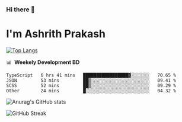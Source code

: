 ### Hi there 👋
# I'm Ashrith Prakash

[![Top Langs](https://github-readme-stats.vercel.app/api/top-langs/?username=xxcheckmatexx&count_private=true&include_all_commits=true&show_icons=true&line_height=20&title_color=FFFFFF&icon_color=FFFFFF&text_color=FFFFFF&bg_color=0D1117&langs_count=8)](https://github.com/anuraghazra/github-readme-stats)

📊 &nbsp;**Weekely Development BD**

<!--START_SECTION:waka-->

```text
TypeScript   6 hrs 41 mins   █████████████████▓░░░░░░░   70.65 %
JSON         53 mins         ██▒░░░░░░░░░░░░░░░░░░░░░░   09.41 %
SCSS         52 mins         ██▒░░░░░░░░░░░░░░░░░░░░░░   09.29 %
Other        24 mins         █░░░░░░░░░░░░░░░░░░░░░░░░   04.32 %
```

<!--END_SECTION:waka-->

![Anurag's GitHub stats](https://github-readme-stats.vercel.app/api?username=xxcheckmatexx&count_private=true&show_icons=true&theme=merko)  

![GitHub Streak](http://github-readme-streak-stats.herokuapp.com?user=xxcheckmatexx&theme=merko&hide_border=true&date_format=M%20j%5B%2C%20Y%5D&fire=DD0E0B)
<br/>
